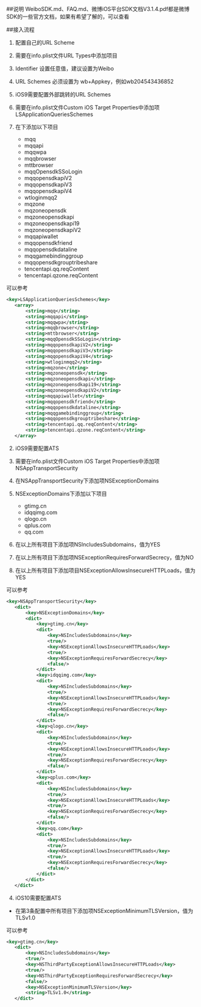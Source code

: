 ##说明
WeiboSDK.md、FAQ.md、微博iOS平台SDK文档V3.1.4.pdf都是微博SDK的一些官方文档，如果有希望了解的，可以查看

##接入流程
1. 配置自己的URL Scheme

 1. 需要在info.plist文件URL Types中添加项目
 2. Identifier 设置任意值，建议设置为Weibo
 3. URL Schemes 必须设置为 wb+Appkey，例如wb204543436852

2. iOS9需要配置外部跳转的URL Schemes

 1. 需要在info.plist文件Custom iOS Target Properties中添加项LSApplicationQueriesSchemes
 2. 在下添加以下项目
     * mqq
     * mqqapi
     * mqqwpa
	  * mqqbrowser
	  * mttbrowser
	  * mqqOpensdkSSoLogin
	  * mqqopensdkapiV2
	  * mqqopensdkapiV3
	  * mqqopensdkapiV4
	  * wtloginmqq2
	  * mqzone
	  * mqzoneopensdk
	  * mqzoneopensdkapi
	  * mqzoneopensdkapi19
	  * mqzoneopensdkapiV2
	  * mqqapiwallet
	  * mqqopensdkfriend
	  * mqqopensdkdataline
	  * mqqgamebindinggroup
	  * mqqopensdkgrouptribeshare
	  * tencentapi.qq.reqContent
	  * tencentapi.qzone.reqContent
		
 可以参考
 
 ~~~xml
 <key>LSApplicationQueriesSchemes</key>
	<array>
		<string>mqq</string>
		<string>mqqapi</string>
		<string>mqqwpa</string>
		<string>mqqbrowser</string>
		<string>mttbrowser</string>
		<string>mqqOpensdkSSoLogin</string>
		<string>mqqopensdkapiV2</string>
		<string>mqqopensdkapiV3</string>
		<string>mqqopensdkapiV4</string>
		<string>wtloginmqq2</string>
		<string>mqzone</string>
		<string>mqzoneopensdk</string>
		<string>mqzoneopensdkapi</string>
		<string>mqzoneopensdkapi19</string>
		<string>mqzoneopensdkapiV2</string>
		<string>mqqapiwallet</string>
		<string>mqqopensdkfriend</string>
		<string>mqqopensdkdataline</string>
		<string>mqqgamebindinggroup</string>
		<string>mqqopensdkgrouptribeshare</string>
		<string>tencentapi.qq.reqContent</string>
		<string>tencentapi.qzone.reqContent</string>
	</array>
 ~~~

2. iOS9需要配置ATS

 1. 需要在info.plist文件Custom iOS Target Properties中添加项NSAppTransportSecurity
 2. 在NSAppTransportSecurity下添加项NSExceptionDomains
 3. NSExceptionDomains下添加以下项目
  
     * gtimg.cn
     * idqqimg.com
     * qlogo.cn
     * qplus.com
     * qq.com

 4. 在以上所有项目下添加项NSIncludesSubdomains，值为YES
 5. 在以上所有项目下添加项NSExceptionRequiresForwardSecrecy，值为NO
 6. 在以上所有项目下添加项目NSExceptionAllowsInsecureHTTPLoads，值为YES

 可以参考
 
 ~~~xml
 <key>NSAppTransportSecurity</key>
	<dict>
		<key>NSExceptionDomains</key>
		<dict>
			<key>gtimg.cn</key>
			<dict>
				<key>NSIncludesSubdomains</key>
				<true/>
				<key>NSExceptionAllowsInsecureHTTPLoads</key>
				<true/>
				<key>NSExceptionRequiresForwardSecrecy</key>
				<false/>
			</dict>
			<key>idqqimg.com</key>
			<dict>
				<key>NSIncludesSubdomains</key>
				<true/>
				<key>NSExceptionAllowsInsecureHTTPLoads</key>
				<true/>
				<key>NSExceptionRequiresForwardSecrecy</key>
				<false/>
			</dict>
			<key>qlogo.cn</key>
			<dict>
				<key>NSIncludesSubdomains</key>
				<true/>
				<key>NSExceptionAllowsInsecureHTTPLoads</key>
				<true/>
				<key>NSExceptionRequiresForwardSecrecy</key>
				<false/>
			</dict>
			<key>qplus.com</key>
			<dict>
				<key>NSIncludesSubdomains</key>
				<true/>
				<key>NSExceptionAllowsInsecureHTTPLoads</key>
				<true/>
				<key>NSExceptionRequiresForwardSecrecy</key>
				<false/>
			</dict>
			<key>qq.com</key>
			<dict>
				<key>NSIncludesSubdomains</key>
				<true/>
				<key>NSExceptionAllowsInsecureHTTPLoads</key>
				<true/>
				<key>NSExceptionRequiresForwardSecrecy</key>
				<false/>
			</dict>
		</dict>
	</dict>
 ~~~

4. iOS10需要配置ATS

 * 在第3条配置中所有项目下添加项NSExceptionMinimumTLSVersion，值为TLSv1.0

 可以参考
 
 ~~~xml
 <key>gtimg.cn</key>
	<dict>
		<key>NSIncludesSubdomains</key>
		<true/>
		<key>NSThirdPartyExceptionAllowsInsecureHTTPLoads</key>
		<true/>
		<key>NSThirdPartyExceptionRequiresForwardSecrecy</key>
		<false/>
		<key>NSExceptionMinimumTLSVersion</key>
		<string>TLSv1.0</string>
	</dict>
 ~~~